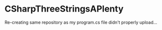 # CSharpThreeStringsAPlenty
Re-creating same repository as my program.cs file didn't properly upload...
